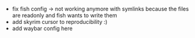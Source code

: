 - fix fish config -> not working anymore with symlinks because the files are readonly and fish wants to write them
- add skyrim cursor to reproducibility :)
- add waybar config here

